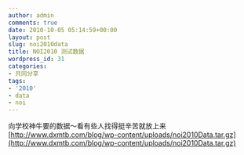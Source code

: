 ```yaml
---
author: admin
comments: true
date: 2010-10-05 05:14:59+00:00
layout: post
slug: noi2010data
title: NOI2010 测试数据
wordpress_id: 31
categories:
- 共同分享
tags:
- '2010'
- data
- noi
---
```


向学校神牛要的数据～看有些人找得挺辛苦就放上来
[http://www.dxmtb.com/blog/wp-content/uploads/noi2010Data.tar.gz](http://www.dxmtb.com/blog/wp-content/uploads/noi2010Data.tar.gz)


